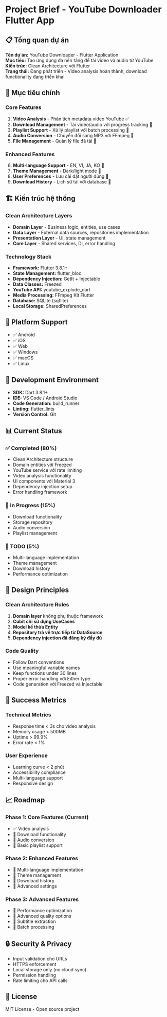 # Project Brief - YouTube Downloader Flutter App

## 📋 Tổng quan dự án

**Tên dự án:** YouTube Downloader - Flutter Application  
**Mục tiêu:** Tạo ứng dụng đa nền tảng để tải video và audio từ YouTube  
**Kiến trúc:** Clean Architecture với Flutter  
**Trạng thái:** Đang phát triển - Video analysis hoàn thành, download functionality đang triển khai

## 🎯 Mục tiêu chính

### Core Features

1. **Video Analysis** - Phân tích metadata video YouTube ✅
2. **Download Management** - Tải video/audio với progress tracking 🚧
3. **Playlist Support** - Xử lý playlist với batch processing 🚧
4. **Audio Conversion** - Chuyển đổi sang MP3 với FFmpeg 🚧
5. **File Management** - Quản lý file đã tải 🚧

### Enhanced Features

6. **Multi-language Support** - EN, VI, JA, KO 🚧
7. **Theme Management** - Dark/light mode 🚧
8. **User Preferences** - Lưu cài đặt người dùng 🚧
9. **Download History** - Lịch sử tải với database 🚧

## 🏗️ Kiến trúc hệ thống

### Clean Architecture Layers

- **Domain Layer** - Business logic, entities, use cases
- **Data Layer** - External data sources, repositories implementation
- **Presentation Layer** - UI, state management
- **Core Layer** - Shared services, DI, error handling

### Technology Stack

- **Framework:** Flutter 3.8.1+
- **State Management:** flutter_bloc
- **Dependency Injection:** GetIt + Injectable
- **Data Classes:** Freezed
- **YouTube API:** youtube_explode_dart
- **Media Processing:** FFmpeg Kit Flutter
- **Database:** SQLite (sqflite)
- **Local Storage:** SharedPreferences

## 📱 Platform Support

- ✅ Android
- ✅ iOS
- ✅ Web
- ✅ Windows
- ✅ macOS
- ✅ Linux

## 🔧 Development Environment

- **SDK:** Dart 3.8.1+
- **IDE:** VS Code / Android Studio
- **Code Generation:** build_runner
- **Linting:** flutter_lints
- **Version Control:** Git

## 📊 Current Status

### ✅ Completed (80%)

- Clean Architecture structure
- Domain entities với Freezed
- YouTube service với rate limiting
- Video analysis functionality
- UI components với Material 3
- Dependency injection setup
- Error handling framework

### 🚧 In Progress (15%)

- Download functionality
- Storage repository
- Audio conversion
- Playlist management

### 📝 TODO (5%)

- Multi-language implementation
- Theme management
- Download history
- Performance optimization

## 🎨 Design Principles

### Clean Architecture Rules

1. **Domain layer** không phụ thuộc framework
2. **Cubit chỉ sử dụng UseCases**
3. **Model kế thừa Entity**
4. **Repository trả về trực tiếp từ DataSource**
5. **Dependency injection đã đăng ký đầy đủ**

### Code Quality

- Follow Dart conventions
- Use meaningful variable names
- Keep functions under 30 lines
- Proper error handling với Either type
- Code generation với Freezed và Injectable

## 🚀 Success Metrics

### Technical Metrics

- Response time < 3s cho video analysis
- Memory usage < 500MB
- Uptime > 99.9%
- Error rate < 1%

### User Experience

- Learning curve < 2 phút
- Accessibility compliance
- Multi-language support
- Responsive design

## 📈 Roadmap

### Phase 1: Core Features (Current)

- ✅ Video analysis
- 🚧 Download functionality
- 🚧 Audio conversion
- 🚧 Basic playlist support

### Phase 2: Enhanced Features

- 📝 Multi-language implementation
- 📝 Theme management
- 📝 Download history
- 📝 Advanced settings

### Phase 3: Advanced Features

- 📝 Performance optimization
- 📝 Advanced quality options
- 📝 Subtitle extraction
- 📝 Batch processing

## 🔒 Security & Privacy

- Input validation cho URLs
- HTTPS enforcement
- Local storage only (no cloud sync)
- Permission handling
- Rate limiting cho API calls

## 📄 License

MIT License - Open source project
